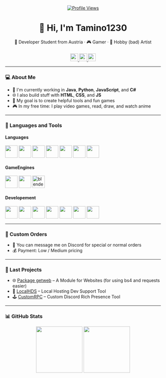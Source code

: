 <br clear="both">

<div align="center">
  <a href="https://github.com/Tamino1230">
    <img src="https://komarev.com/ghpvc/?username=Tamino1230&color=green" alt="Profile Views" />
  </a>
</div>

<h1 align="center">👋 Hi, I'm Tamino1230</h1>

<div align="center">
  <p>🚀 Developer Student from Austria · 🎮 Gamer · 🎨 Hobby (bad) Artist</p>
</div>

###

<div align="center">
  <a href="https://x.com/NukeTamino" target="_blank">
    <img src="https://img.shields.io/static/v1?message=Twitter/X&logo=twitter&label=&color=1da1f2&logoColor=white&style=for-the-badge" height="25" />
  </a>
  <a href="https://discord.com/users/702893526303637604" target="_blank">
    <img src="https://img.shields.io/static/v1?message=Discord&logo=discord&label=&color=7289da&logoColor=white&style=for-the-badge" height="25" />
  </a>
  <a href="https://github.com/Tamino1230" target="_blank">
    <img src="https://img.shields.io/static/v1?message=GitHub&logo=github&label=&color=171515&logoColor=white&style=for-the-badge" height="25" />
  </a>
</div>

---

### 💻 About Me

- 🧠 I'm currently working in **Java**, **Python**, **JavaScript**, and **C#**
- 🌐 I also build stuff with **HTML**, **CSS**, and **JS**
- 🎯 My goal is to create helpful tools and fun games
- 🎮 In my free time: I play video games, read, draw, and watch anime

---

### 🧰 Languages and Tools

#### Languages
<div align="left">
  <img src="https://cdn.jsdelivr.net/gh/devicons/devicon/icons/java/java-original.svg" height="40"/>
  <img src="https://cdn.jsdelivr.net/gh/devicons/devicon/icons/csharp/csharp-original.svg" height="40"/>
  <img src="https://cdn.jsdelivr.net/gh/devicons/devicon/icons/p5js/p5js-original.svg" height="40"/>
  <img src="https://cdn.jsdelivr.net/gh/devicons/devicon/icons/python/python-original.svg" height="40"/>
  <img src="https://cdn.jsdelivr.net/gh/devicons/devicon/icons/javascript/javascript-original.svg" height="40"/>
  <img src="https://cdn.jsdelivr.net/gh/devicons/devicon/icons/html5/html5-original.svg" height="40"/>
  <img src="https://cdn.jsdelivr.net/gh/devicons/devicon/icons/css3/css3-original.svg" height="40"/>
</div>

#### GameEngines
<div align="left">
  <img src="https://cdn.jsdelivr.net/gh/devicons/devicon/icons/unity/unity-original.svg" height="40">
  <img src="https://cdn.jsdelivr.net/gh/devicons/devicon/icons/unrealengine/unrealengine-original.svg" height="40">
  <img src="https://cdn.jsdelivr.net/gh/devicons/devicon/icons/blender/blender-original.svg" height="40" alt="blender">
</div>

#### Developement
<div>
  <img src="https://cdn.jsdelivr.net/gh/devicons/devicon/icons/vscode/vscode-original.svg" height="40"/>
  <img src="https://cdn.jsdelivr.net/gh/devicons/devicon/icons/visualstudio/visualstudio-original.svg" height="40"/>
  <img src="https://cdn.jsdelivr.net/gh/devicons/devicon/icons/intellij/intellij-original.svg" height="40">
  <img src="https://cdn.jsdelivr.net/gh/devicons/devicon/icons/pycharm/pycharm-original.svg" height="40"/>
  <img src="https://cdn.jsdelivr.net/gh/devicons/devicon/icons/codepen/codepen-original.svg" height="40"/>
  <img src="https://cdn.jsdelivr.net/gh/devicons/devicon/icons/p5js/p5js-original.svg" height="40"/>
  <img src="https://cdn.jsdelivr.net/gh/devicons/devicon/icons/github/github-original.svg" height="40"/>
</div>

---

### 🛒 Custom Orders

- 💬 You can message me on Discord for special or normal orders
- 💰 Payment: Low / Medium pricing

---

### 🚧 Last Projects

- 🌐 [Package getweb](https://github.com/Tamino1230/Package_getweb) – A Module for Websites (for using bs4 and requests easier)
- 🧩 [LocalHDS](https://github.com/Tamino1230/localHDS) – Local Hosting Dev Support Tool
- 🕹️ [CustomRPC](https://github.com/Tamino1230/CustomRPC) – Custom Discord Rich Presence Tool
---

### 📊 GitHub Stats

<div align="center">
  <!-- https://github-readme-stats.vercel.app/api/top-langs/?username=Tamino1230&layout=compact&theme=radical -->
  <img src="https://github-readme-stats.vercel.app/api?username=Tamino1230&show_icons=true&theme=radical" height="150" />
  <img src="https://github-readme-stats.vercel.app/api/top-langs/?username=Tamino1230&layout=compact&theme=radical&cache_seconds=1" height="150" />
</div>
